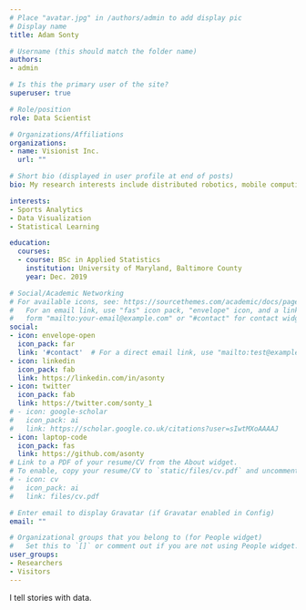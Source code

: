 ```yaml
---
# Place "avatar.jpg" in /authors/admin to add display pic
# Display name
title: Adam Sonty

# Username (this should match the folder name)
authors:
- admin

# Is this the primary user of the site?
superuser: true

# Role/position
role: Data Scientist

# Organizations/Affiliations
organizations:
- name: Visionist Inc.
  url: ""

# Short bio (displayed in user profile at end of posts)
bio: My research interests include distributed robotics, mobile computing and programmable matter.

interests:
- Sports Analytics
- Data Visualization
- Statistical Learning

education:
  courses:
  - course: BSc in Applied Statistics
    institution: University of Maryland, Baltimore County
    year: Dec. 2019

# Social/Academic Networking
# For available icons, see: https://sourcethemes.com/academic/docs/page-builder/#icons
#   For an email link, use "fas" icon pack, "envelope" icon, and a link in the
#   form "mailto:your-email@example.com" or "#contact" for contact widget.
social:
- icon: envelope-open
  icon_pack: far
  link: '#contact'  # For a direct email link, use "mailto:test@example.org".
- icon: linkedin
  icon_pack: fab
  link: https://linkedin.com/in/asonty
- icon: twitter
  icon_pack: fab
  link: https://twitter.com/sonty_1
# - icon: google-scholar
#   icon_pack: ai
#   link: https://scholar.google.co.uk/citations?user=sIwtMXoAAAAJ
- icon: laptop-code
  icon_pack: fas
  link: https://github.com/asonty
# Link to a PDF of your resume/CV from the About widget.
# To enable, copy your resume/CV to `static/files/cv.pdf` and uncomment the lines below.
# - icon: cv
#   icon_pack: ai
#   link: files/cv.pdf

# Enter email to display Gravatar (if Gravatar enabled in Config)
email: ""

# Organizational groups that you belong to (for People widget)
#   Set this to `[]` or comment out if you are not using People widget.
user_groups:
- Researchers
- Visitors
---
```


I tell stories with data.
